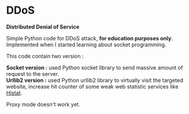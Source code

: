 # DDoS  
<b>Distributed Denial of Service</b>

Simple Python code for DDoS attack, <b>for education purposes only</b>. Implemented when I started learning about socket programming.  
  
This code contain two version :  
  
<b>Socket version :</b> used Python socket library to send massive amount of request to the server.  
<b>Urllib2 version :</b> used Python urllib2 library to virtually visit the targeted website, increase hit counter of some weak web statistic services like <a target="_blank" href=http://www.histats.com/>Histat</a>.  
  
Proxy mode doesn't work yet.
